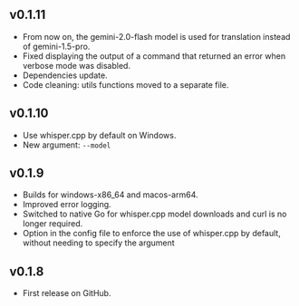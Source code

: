 ## v0.1.11

- From now on, the gemini-2.0-flash model is used for translation instead of gemini-1.5-pro.
- Fixed displaying the output of a command that returned an error when verbose mode was disabled.
- Dependencies update.
- Code cleaning: utils functions moved to a separate file.

## v0.1.10

-   Use whisper.cpp by default on Windows.
-   New argument: `--model`

## v0.1.9

-   Builds for windows-x86_64 and macos-arm64.
-   Improved error logging.
-   Switched to native Go for whisper.cpp model downloads and curl is no longer required.
-   Option in the config file to enforce the use of whisper.cpp by default, without needing to specify the argument

## v0.1.8

-   First release on GitHub.
